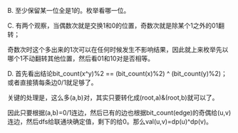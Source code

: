 B. 至少保留某一位全是1的。枚举看哪一位。

C. 有两个观察，当偶数次就是交换1和0的位置，奇数次就是除某个1之外的01翻转；

   奇数次时这个多出来的1次可以在任何时候发生不影响结果，因此就上来枚举先以哪个1不动翻转其他位置，然后看01和10对是否相等。
   
D. 首先看出结论bit_count(x^y)%2 == (bit_count(x)%2) ^ (bit_count(y)%2)；或者直接猜每条边0/1就足够了。

   关键的处理是，这么多(a,b)对，其实只要转化成(root,a)&(root,b)就可以了。
   
   因此只要根据(a,b)=0/1连边，然后已有的边也根据bit_count(edge)的奇偶给(u,v)连边，然后dfs给联通块确定值，剩下的给0。那么val(u,v)=dp(u)^dp(v)。
